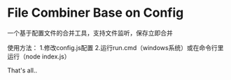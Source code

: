 File Combiner Base on Config
====

一个基于配置文件的合并工具，支持文件监听，保存立即合并

使用方法：
1.修改config.js配置
2.运行run.cmd（windows系统）或在命令行里运行（node index.js）

That's all..

